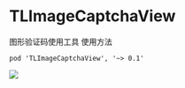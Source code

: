 # TLImageCaptchaView
图形验证码使用工具
使用方法

`pod 'TLImageCaptchaView', '~> 0.1'  `


![](https://user-gold-cdn.xitu.io/2017/11/24/15fea6c7d7fb703e?w=657&h=1168&f=png&s=32481)

